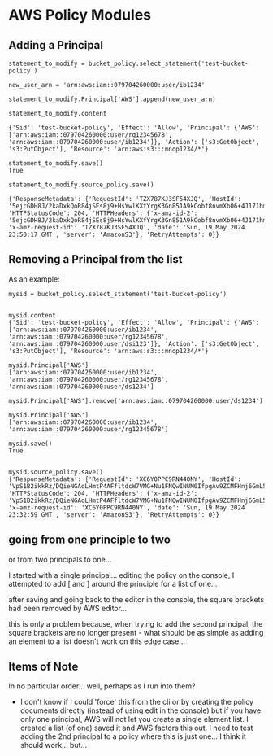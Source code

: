 # AWS Policy Modules

## Adding a Principal

``` 
statement_to_modify = bucket_policy.select_statement('test-bucket-policy')

new_user_arn = 'arn:aws:iam::079704260000:user/ib1234'

statement_to_modify.Principal['AWS'].append(new_user_arn)

statement_to_modify.content

{'Sid': 'test-bucket-policy', 'Effect': 'Allow', 'Principal': {'AWS': ['arn:aws:iam::079704260000:user/rg12345678', 'arn:aws:iam::079704260000:user/ib1234']}, 'Action': ['s3:GetObject', 's3:PutObject'], 'Resource': 'arn:aws:s3:::mnop1234/*'}

statement_to_modify.save()
True

statement_to_modify.source_policy.save()

{'ResponseMetadata': {'RequestId': 'TZX787KJ3SF54XJQ', 'HostId': '5ejcGDH8J/2kaDxkQoR84jSEs8j9+HsYwlKXfYrgK3Gn851A9kCobf8nvmXb06+4J171hm/BH2g=', 'HTTPStatusCode': 204, 'HTTPHeaders': {'x-amz-id-2': '5ejcGDH8J/2kaDxkQoR84jSEs8j9+HsYwlKXfYrgK3Gn851A9kCobf8nvmXb06+4J171hm/BH2g=', 'x-amz-request-id': 'TZX787KJ3SF54XJQ', 'date': 'Sun, 19 May 2024 23:50:17 GMT', 'server': 'AmazonS3'}, 'RetryAttempts': 0}}
```

## Removing a Principal from the list

As an example:

  ```
mysid = bucket_policy.select_statement('test-bucket-policy')


mysid.content
{'Sid': 'test-bucket-policy', 'Effect': 'Allow', 'Principal': {'AWS': ['arn:aws:iam::079704260000:user/ib1234', 'arn:aws:iam::079704260000:user/rg12345678', 'arn:aws:iam::079704260000:user/dsi123']}, 'Action': ['s3:GetObject', 's3:PutObject'], 'Resource': 'arn:aws:s3:::mnop1234/*'}

mysid.Principal['AWS']
['arn:aws:iam::079704260000:user/ib1234', 'arn:aws:iam::079704260000:user/rg12345678', 'arn:aws:iam::079704260000:user/ds1234']

mysid.Principal['AWS'].remove('arn:aws:iam::079704260000:user/ds1234')

mysid.Principal['AWS']
['arn:aws:iam::079704260000:user/ib1234', 'arn:aws:iam::079704260000:user/rg12345678']

mysid.save()
True


mysid.source_policy.save()
{'ResponseMetadata': {'RequestId': 'XC6Y0PPC9RN440NY', 'HostId': 'VpS1B2ikkRz/DQieNGAqLHmtP4AFfltdcW7VMG+Nu1FNQwINUM0IfpgAv9ZCMFHnj6GmL5Lv3GY=', 'HTTPStatusCode': 204, 'HTTPHeaders': {'x-amz-id-2': 'VpS1B2ikkRz/DQieNGAqLHmtP4AFfltdcW7VMG+Nu1FNQwINUM0IfpgAv9ZCMFHnj6GmL5Lv3GY=', 'x-amz-request-id': 'XC6Y0PPC9RN440NY', 'date': 'Sun, 19 May 2024 23:32:59 GMT', 'server': 'AmazonS3'}, 'RetryAttempts': 0}}
  ```

##  going from one principle to two 
or from two principals to one...

I started with a single principal... editing the policy on the console, I attempted to add [ and ] around the principle for a list of one...

after saving and going back to the editor in the console, the square brackets had been removed by AWS editor...

this is only a problem because, when trying to add the second principal, the square brackets are no longer present - what should be as simple as adding an element to a list doesn't work on this edge case...

## Items of Note

In no particular order... well, perhaps as I run into them?

- I don't know if I could 'force' this from the cli or by creating the policy documents directly (instead of using edit in the console) 
but if you have only one principal, AWS will not let you create a single element list.  I created a list (of one) saved it and 
AWS factors this out.  I need to test adding the 2nd principal to a policy where this is just one... I think it should work... but...


